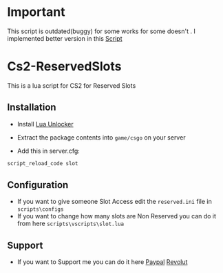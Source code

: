 # Important
This script is outdated(buggy) for some works for some doesn't . I implemented better version in this [Script](https://github.com/justMemou/cs2-admin)

# Cs2-ReservedSlots

This is a lua script for CS2 for Reserved Slots

## Installation

- Install [Lua Unlocker](https://github.com/Source2ZE/LuaUnlocker)

- Extract the package contents into `game/csgo` on your server

- Add this in server.cfg:
```bash
script_reload_code slot
```
## Configuration

- If you want to give someone Slot Access edit the `reserved.ini` file in `scripts\configs`
- If you want to change how many slots are Non Reserved you can do it from here `scripts\vscripts\slot.lua`

## Support

* If you want to Support me you can do it here [Paypal](https://www.paypal.com/paypalme/martipartydev) [Revolut](https://revolut.me/martoparto)
